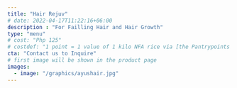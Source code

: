 ```yaml
---
title: "Hair Rejuv"
# date: 2022-04-17T11:22:16+06:00
description : "For Failling Hair and Hair Growth"
type: "menu"
# cost: "Php 125"
# costdef: "1 point = 1 value of 1 kilo NFA rice via [the Pantrypoints system](https://pantrypoints.com)"
cta: "Contact us to Inquire"
# first image will be shown in the product page
images:
  - image: "/graphics/ayushair.jpg"  
---
```


